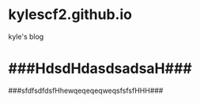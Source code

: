 kylescf2.github.io
==================

kyle's blog

###HdsdHdasdsadsaH###
=======
###sfdfsdfdsfHhewqeqeqeqweqsfsfsfHHH###

